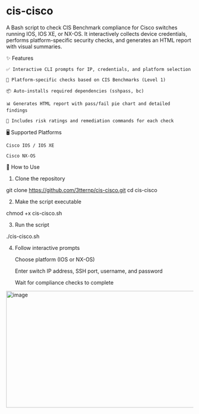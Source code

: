 # cis-cisco

A Bash script to check CIS Benchmark compliance for Cisco switches running IOS, IOS XE, or NX-OS.
It interactively collects device credentials, performs platform-specific security checks, and generates an HTML report with visual summaries.

✨ Features

    ✅ Interactive CLI prompts for IP, credentials, and platform selection

    🔐 Platform-specific checks based on CIS Benchmarks (Level 1)

    📦 Auto-installs required dependencies (sshpass, bc)

    📊 Generates HTML report with pass/fail pie chart and detailed findings

    🧾 Includes risk ratings and remediation commands for each check

🖥️ Supported Platforms

    Cisco IOS / IOS XE

    Cisco NX-OS

🚀 How to Use
1. Clone the repository

git clone https://github.com/3tternp/cis-cisco.git
cd cis-cisco

2. Make the script executable

chmod +x cis-cisco.sh

3. Run the script

./cis-cisco.sh

4. Follow interactive prompts

    Choose platform (IOS or NX-OS)

    Enter switch IP address, SSH port, username, and password

    Wait for compliance checks to complete

<img width="795" height="313" alt="image" src="https://github.com/user-attachments/assets/107e1213-df53-4414-9394-f783a4973372" />
